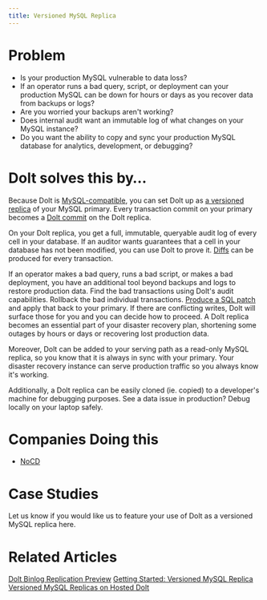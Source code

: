 ```yaml
---
title: Versioned MySQL Replica
---
```


# Problem

* Is your production MySQL vulnerable to data loss? 
* If an operator runs a bad query, script, or deployment can your production MySQL can be down for hours or days as you recover data from backups or logs?
* Are you worried your backups aren't working?
* Does internal audit want an immutable log of what changes on your MySQL instance?
* Do you want the ability to copy and sync your production MySQL database for analytics, development, or debugging?

# Dolt solves this by…

Because Dolt is [MySQL-compatible](../../reference/sql/benchmarks/correctness.md), you can set Dolt up as [a versioned replica](../getting-started/versioned-mysql-replica.md) of your MySQL primary. Every transaction commit on your primary becomes a [Dolt commit](../../concepts/dolt/git/commits.md) on the Dolt replica. 

On your Dolt replica, you get a full, immutable, queryable audit log of every cell in your database. If an auditor wants guarantees that a cell in your database has not been modified, you can use Dolt to prove it. [Diffs](../../concepts/dolt/git/diff.md) can be produced for every transaction.

If an operator makes a bad query, runs a bad script, or makes a bad deployment, you have an additional tool beyond backups and logs to restore production data. Find the bad transactions using Dolt's audit capabilities. Rollback the bad individual transactions. [Produce a SQL patch](../../reference/sql/version-control/dolt-sql-functions.md#dolt_patch) and apply that back to your primary. If there are conflicting writes, Dolt will surface those for you and you can decide how to proceed. A Dolt replica becomes an essential part of your disaster recovery plan, shortening some outages by hours or days or recovering lost production data.

Moreover, Dolt can be added to your serving path as a read-only MySQL replica, so you know that it is always in sync with your primary. Your disaster recovery instance can serve production traffic so you always know it's working.

Additionally, a Dolt replica can be easily cloned (ie. copied) to a developer's machine for debugging purposes. See a data issue in production? Debug locally on your laptop safely.

# Companies Doing this

* [NoCD](https://www.treatmyocd.com/)

# Case Studies

Let us know if you would like us to feature your use of Dolt as a versioned MySQL replica here.

# Related Articles

[Dolt Binlog Replication Preview](https://www.dolthub.com/blog/2023-02-17-binlog-replication-preview/)
[Getting Started: Versioned MySQL Replica](https://www.dolthub.com/blog/2023-03-15-getting-started-versioned-mysql-replica/)
[Versioned MySQL Replicas on Hosted Dolt](https://www.dolthub.com/blog/2023-04-05-versioned-mysql-replicas-on-hosted-dolt/)